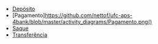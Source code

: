 * [Depósito](https://github.com/nettof/ufc-aps-4bank/blob/master/activity_diagrams/Dep%C3%B3sito.png)
* [Pagamento]https://github.com/nettof/ufc-aps-4bank/blob/master/activity_diagrams/Pagamento.png()
* [Saque](https://github.com/nettof/ufc-aps-4bank/blob/master/activity_diagrams/Saque.png)
* [Transferência](https://github.com/nettof/ufc-aps-4bank/blob/master/activity_diagrams/Tranfer%C3%AAncia.png)
